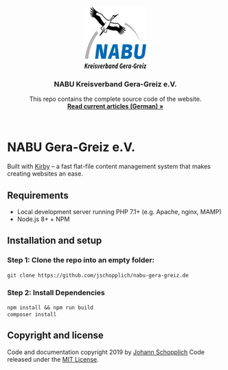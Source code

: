 <p align="center">
  <a href="https://nabu-gera-greiz.de/">
    <img src="assets/images/logo.svg" alt="NABU Gera-Greiz e.V. Logo" width="144" height="144">
  </a>
</p>

<h3 align="center">NABU Kreisverband Gera-Greiz e.V.</h3>

<p align="center">
  This repo contains the complete source code of the website.
  <br>
  <a href="https://nabu-gera-greiz.de/"><strong>Read current articles (German) »</strong></a>
  <br>
</p>

<br>

# NABU Gera-Greiz e.V.

Built with [Kirby](https://getkirby.com) – a fast flat-file content management system that makes creating websites an ease.

## Requirements

- Local development server running PHP 7.1+ (e.g. Apache, nginx, MAMP)
- Node.js 8+ + NPM

## Installation and setup

### Step 1: Clone the repo into an empty folder:

```
git clone https://github.com/jschopplich/nabu-gera-greiz.de
```

### Step 2: Install Dependencies

```
npm install && npm run build
composer install
```

## Copyright and license

Code and documentation copyright 2019 by [Johann Schopplich](https://jschopplich.com) Code released under the [MIT License](https://github.com/jschopplich/nabu-gera-greiz.de/blob/master/LICENSE).
